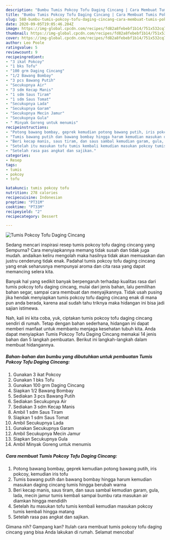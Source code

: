 ```yaml
---
description: "Bumbu Tumis Pokcoy Tofu Daging Cincang | Cara Membuat Tumis Pokcoy Tofu Daging Cincang Yang Bisa Manjain Lidah"
title: "Bumbu Tumis Pokcoy Tofu Daging Cincang | Cara Membuat Tumis Pokcoy Tofu Daging Cincang Yang Bisa Manjain Lidah"
slug: 588-bumbu-tumis-pokcoy-tofu-daging-cincang-cara-membuat-tumis-pokcoy-tofu-daging-cincang-yang-bisa-manjain-lidah
date: 2020-09-05T19:05:46.204Z
image: https://img-global.cpcdn.com/recipes/fd82a8febebf1b14/751x532cq70/tumis-pokcoy-tofu-daging-cincang-foto-resep-utama.jpg
thumbnail: https://img-global.cpcdn.com/recipes/fd82a8febebf1b14/751x532cq70/tumis-pokcoy-tofu-daging-cincang-foto-resep-utama.jpg
cover: https://img-global.cpcdn.com/recipes/fd82a8febebf1b14/751x532cq70/tumis-pokcoy-tofu-daging-cincang-foto-resep-utama.jpg
author: Leo Poole
ratingvalue: 5
reviewcount: 9
recipeingredient:
- "3 ikat Pokcoy"
- "1 bks Tofu"
- "100 grm Daging Cincang"
- "1/2 Bawang Bombay"
- "3 pcs Bawang Putih"
- "Secukupnya Air"
- "3 sdm Kecap Manis"
- "1 sdm Saus Tiram"
- "1 sdm Saus Tomat"
- "Secukupnya Lada"
- "Secukupnya Garam"
- "Secukupnya Mecin Jamur"
- "Secukupnya Gula"
- " Minyak Goreng untuk menumis"
recipeinstructions:
- "Potong bawang bombay, geprek kemudian potong bawang putih, iris pokcoy, kemudian iris tofu"
- "Tumis bawang putih dan bawang bombay hingga harum kemudian masukan daging cincang tumis hingga berubah warna"
- "Beri kecap manis, saus tiram, dan saus sambal kemudian garam, gula, lada, mecin jamur tumis kembali sampai bumbu rata masukan air diamkan hingga mendidih"
- "Setelah itu masukan tofu tumis kembali kemudian masukan pokcoy tumis kembali hingga matang"
- "Setelah rasa pas angkat dan sajikan."
categories:
- Resep
tags:
- tumis
- pokcoy
- tofu

katakunci: tumis pokcoy tofu 
nutrition: 278 calories
recipecuisine: Indonesian
preptime: "PT31M"
cooktime: "PT33M"
recipeyield: "2"
recipecategory: Dessert

---
```



![Tumis Pokcoy Tofu Daging Cincang](https://img-global.cpcdn.com/recipes/fd82a8febebf1b14/751x532cq70/tumis-pokcoy-tofu-daging-cincang-foto-resep-utama.jpg)

Sedang mencari inspirasi resep tumis pokcoy tofu daging cincang yang Sempurna? Cara menyiapkannya memang tidak susah dan tidak juga mudah. andaikan keliru mengolah maka hasilnya tidak akan memuaskan dan justru cenderung tidak enak. Padahal tumis pokcoy tofu daging cincang yang enak seharusnya mempunyai aroma dan cita rasa yang dapat memancing selera kita.

Banyak hal yang sedikit banyak berpengaruh terhadap kualitas rasa dari tumis pokcoy tofu daging cincang, mulai dari jenis bahan, lalu pemilihan bahan segar, sampai cara membuat dan menyajikannya. Tidak usah pusing jika hendak menyiapkan tumis pokcoy tofu daging cincang enak di mana pun anda berada, karena asal sudah tahu triknya maka hidangan ini bisa jadi sajian istimewa.




Nah, kali ini kita coba, yuk, ciptakan tumis pokcoy tofu daging cincang sendiri di rumah. Tetap dengan bahan sederhana, hidangan ini dapat memberi manfaat untuk membantu menjaga kesehatan tubuh kita. Anda dapat menyiapkan Tumis Pokcoy Tofu Daging Cincang memakai 14 jenis bahan dan 5 langkah pembuatan. Berikut ini langkah-langkah dalam membuat hidangannya.

<!--inarticleads1-->

##### Bahan-bahan dan bumbu yang dibutuhkan untuk pembuatan Tumis Pokcoy Tofu Daging Cincang:

1. Gunakan 3 ikat Pokcoy
1. Gunakan 1 bks Tofu
1. Gunakan 100 grm Daging Cincang
1. Siapkan 1/2 Bawang Bombay
1. Sediakan 3 pcs Bawang Putih
1. Sediakan Secukupnya Air
1. Sediakan 3 sdm Kecap Manis
1. Ambil 1 sdm Saus Tiram
1. Siapkan 1 sdm Saus Tomat
1. Ambil Secukupnya Lada
1. Gunakan Secukupnya Garam
1. Ambil Secukupnya Mecin Jamur
1. Siapkan Secukupnya Gula
1. Ambil  Minyak Goreng untuk menumis




<!--inarticleads2-->

##### Cara membuat Tumis Pokcoy Tofu Daging Cincang:

1. Potong bawang bombay, geprek kemudian potong bawang putih, iris pokcoy, kemudian iris tofu
1. Tumis bawang putih dan bawang bombay hingga harum kemudian masukan daging cincang tumis hingga berubah warna
1. Beri kecap manis, saus tiram, dan saus sambal kemudian garam, gula, lada, mecin jamur tumis kembali sampai bumbu rata masukan air diamkan hingga mendidih
1. Setelah itu masukan tofu tumis kembali kemudian masukan pokcoy tumis kembali hingga matang
1. Setelah rasa pas angkat dan sajikan.




Gimana nih? Gampang kan? Itulah cara membuat tumis pokcoy tofu daging cincang yang bisa Anda lakukan di rumah. Selamat mencoba!
